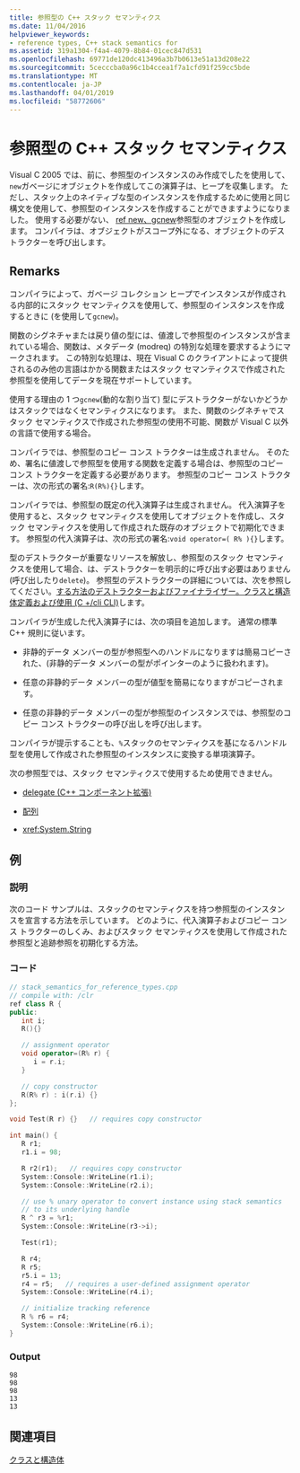 ```yaml
---
title: 参照型の C++ スタック セマンティクス
ms.date: 11/04/2016
helpviewer_keywords:
- reference types, C++ stack semantics for
ms.assetid: 319a1304-f4a4-4079-8b84-01cec847d531
ms.openlocfilehash: 69771de120dc413496a3b7b0613e51a13d208e22
ms.sourcegitcommit: 5cecccba0a96c1b4ccea1f7a1cfd91f259cc5bde
ms.translationtype: MT
ms.contentlocale: ja-JP
ms.lasthandoff: 04/01/2019
ms.locfileid: "58772606"
---
```

# <a name="c-stack-semantics-for-reference-types"></a>参照型の C++ スタック セマンティクス

Visual C 2005 では、前に、参照型のインスタンスのみ作成でしたを使用して、`new`ガベージにオブジェクトを作成してこの演算子は、ヒープを収集します。 ただし、スタック上のネイティブな型のインスタンスを作成するために使用と同じ構文を使用して、参照型のインスタンスを作成することができますようになりました。 使用する必要がない、 [ref new、gcnew](../extensions/ref-new-gcnew-cpp-component-extensions.md)参照型のオブジェクトを作成します。 コンパイラは、オブジェクトがスコープ外になる、オブジェクトのデストラクターを呼び出します。

## <a name="remarks"></a>Remarks

コンパイラによって、ガベージ コレクション ヒープでインスタンスが作成される内部的にスタック セマンティクスを使用して、参照型のインスタンスを作成するときに (を使用して`gcnew`)。

関数のシグネチャまたは戻り値の型には、値渡しで参照型のインスタンスが含まれている場合、関数は、メタデータ (modreq) の特別な処理を要求するようにマークされます。 この特別な処理は、現在 Visual C のクライアントによって提供されるのみ他の言語はかかる関数またはスタック セマンティクスで作成された参照型を使用してデータを現在サポートしています。

使用する理由の 1 つ`gcnew`(動的な割り当て) 型にデストラクターがないかどうかはスタックではなくセマンティクスになります。 また、関数のシグネチャでスタック セマンティクスで作成された参照型の使用不可能、関数が Visual C 以外の言語で使用する場合。

コンパイラでは、参照型のコピー コンス トラクターは生成されません。 そのため、署名に値渡しで参照型を使用する関数を定義する場合は、参照型のコピー コンス トラクターを定義する必要があります。 参照型のコピー コンス トラクターは、次の形式の署名:`R(R%){}`します。

コンパイラでは、参照型の既定の代入演算子は生成されません。 代入演算子を使用すると、スタック セマンティクスを使用してオブジェクトを作成し、スタック セマンティクスを使用して作成された既存のオブジェクトで初期化できます。 参照型の代入演算子は、次の形式の署名:`void operator=( R% ){}`します。

型のデストラクターが重要なリソースを解放し、参照型のスタック セマンティクスを使用して場合、は、デストラクターを明示的に呼び出す必要はありません (呼び出したり`delete`)。 参照型のデストラクターの詳細については、次を参照してください。[する方法のデストラクターおよびファイナライザー。クラスと構造体定義および使用 (C +/cli CLI)](../dotnet/how-to-define-and-consume-classes-and-structs-cpp-cli.md#BKMK_Destructors_and_finalizers)します。

コンパイラが生成した代入演算子には、次の項目を追加します。 通常の標準 C++ 規則に従います。

- 非静的データ メンバーの型が参照型へのハンドルになりますは簡易コピーされた、(非静的データ メンバーの型がポインターのように扱われます)。

- 任意の非静的データ メンバーの型が値型を簡易になりますがコピーされます。

- 任意の非静的データ メンバーの型が参照型のインスタンスでは、参照型のコピー コンス トラクターの呼び出しを呼び出します。

コンパイラが提示することも、`%`スタックのセマンティクスを基になるハンドル型を使用して作成された参照型のインスタンスに変換する単項演算子。

次の参照型では、スタック セマンティクスで使用するため使用できません。

- [delegate (C++ コンポーネント拡張)](../extensions/delegate-cpp-component-extensions.md)

- [配列](../extensions/arrays-cpp-component-extensions.md)

- <xref:System.String>

## <a name="example"></a>例

### <a name="description"></a>説明

次のコード サンプルは、スタックのセマンティクスを持つ参照型のインスタンスを宣言する方法を示しています。 どのように、代入演算子およびコピー コンス トラクターのしくみ、およびスタック セマンティクスを使用して作成された参照型と追跡参照を初期化する方法。

### <a name="code"></a>コード

```cpp
// stack_semantics_for_reference_types.cpp
// compile with: /clr
ref class R {
public:
   int i;
   R(){}

   // assignment operator
   void operator=(R% r) {
      i = r.i;
   }

   // copy constructor
   R(R% r) : i(r.i) {}
};

void Test(R r) {}   // requires copy constructor

int main() {
   R r1;
   r1.i = 98;

   R r2(r1);   // requires copy constructor
   System::Console::WriteLine(r1.i);
   System::Console::WriteLine(r2.i);

   // use % unary operator to convert instance using stack semantics
   // to its underlying handle
   R ^ r3 = %r1;
   System::Console::WriteLine(r3->i);

   Test(r1);

   R r4;
   R r5;
   r5.i = 13;
   r4 = r5;   // requires a user-defined assignment operator
   System::Console::WriteLine(r4.i);

   // initialize tracking reference
   R % r6 = r4;
   System::Console::WriteLine(r6.i);
}
```

### <a name="output"></a>Output

```Output
98
98
98
13
13
```

## <a name="see-also"></a>関連項目

[クラスと構造体](../extensions/classes-and-structs-cpp-component-extensions.md)
